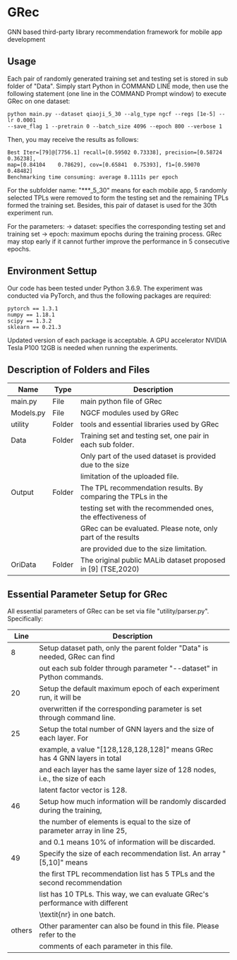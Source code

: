 # GRec
GNN based third-party library recommendation framework for mobile app development


## Usage ###

Each pair of randomly generated training set and testing set is stored in sub 
folder of "Data". Simply start Python in COMMAND LINE mode, then use the following
statement (one line in the COMMAND Prompt window) to execute GRec on one dataset:

```
python main.py --dataset qiaoji_5_30 --alg_type ngcf --regs [1e-5] --lr 0.0001 
--save_flag 1 --pretrain 0 --batch_size 4096 --epoch 800 --verbose 1
```

Then, you may receive the results as follows:

```
Best Iter=[79]@[7756.1]	recall=[0.59502	0.73338], precision=[0.58724	0.36238],
map=[0.84104	0.78629], cov=[0.65841	0.75393], f1=[0.59070	0.48482]
Benchmarking time consuming: average 8.1111s per epoch
```

For the subfolder name: 
	"***_5_30" means for each mobile app, 5 randomly selected TPLs were removed 
	to form the testing set and the remaining TPLs formed the training set. 
	Besides, this pair of dataset is used for the 30th experiment run.

For the parameters:
	-> dataset: specifies the corresponding testing set and training set
	-> epoch: maximum epochs during the training process. GRec may stop early if 
	it cannot further improve the performance in 5 consecutive epochs.




## Environment Settup ###

Our code has been tested under Python 3.6.9. The experiment was conducted via 
PyTorch, and thus the following packages are required:

	pytorch == 1.3.1
	numpy == 1.18.1
	scipy == 1.3.2
	sklearn == 0.21.3

Updated version of each package is acceptable. A GPU accelerator NVIDIA Tesla P100
12GB is needed when running the experiments. 


## Description of Folders and Files 

Name		|	Type	|	Description
---|---|---
main.py		|	File	|	main python file of GRec
Models.py	|	File	|	NGCF modules used by GRec
utility		|	Folder	|	tools and essential libraries used by GRec
Data		|	Folder	|	Training set and testing set, one pair in each sub folder.
			|			|	Only part of the used dataset is provided due to the size 
			|			|	limitation of the uploaded file.
Output		|	Folder	|	The TPL recommendation results. By comparing the TPLs in the
			|			|	testing set with the recommended ones, the effectiveness of
			|			|	GRec can be evaluated. Please note, only part of the results
			|			|	are provided due to the size limitation.
OriData		|	Folder	|	The original public MALib dataset proposed in [9] (TSE,2020)



## Essential Parameter Setup for GRec 

All essential parameters of GRec can be set via file "utility/parser.py". Specifically:

 Line	|	Description
---|---
	8	|	Setup dataset path, only the parent folder "Data" is needed, GRec can find
		|	out each sub folder through parameter "--dataset" in Python commands.
	20	|	Setup the default maximum epoch of each experiment run, it will be 
		|	overwritten if the corresponding parameter is set through command line.
	25	|	Setup the total number of GNN layers and the size of each layer. For 
		|	example, a value "[128,128,128,128]" means GRec has 4 GNN layers in total
		|	and each layer has the same layer size of 128 nodes, i.e., the size of each 
		|	latent factor vector is 128.
	46 	|	Setup how much information will be randomly discarded during the training, 
		|	the number of elements is equal to the size of parameter array in line 25, 
		|	and 0.1 means 10% of information will be discarded.
	49	|	Specify the size of each recommendation list. An array "[5,10]" means 
		|	the first TPL recommendation list has 5 TPLs and the second recommendation
		|	list has 10 TPLs. This way, we can evaluate GRec's performance with different
		|	\textit{nr} in one batch.
	others	|	Other paramenter can also be found in this file. Please refer to the 
		|	comments of each parameter in this file. 
				
				
